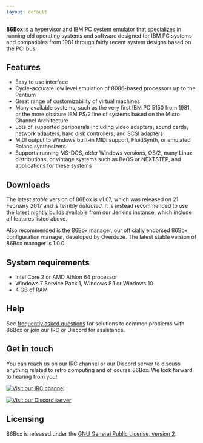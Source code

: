 ```yaml
---
layout: default
---
```


**86Box** is a hypervisor and IBM PC system emulator that specializes in running old operating systems and software designed for IBM PC systems and compatibles from 1981 through fairly recent system designs based on the PCI bus.

Features
--------
* Easy to use interface
* Cycle-accurate low level emulation of 8086-based processors up to the Pentium
* Great range of customizability of virtual machines
* Many available systems, such as the very first IBM PC 5150 from 1981, or the more obscure IBM PS/2 line of systems based on the Micro Channel Architecture
* Lots of supported peripherals including video adapters, sound cards, network adapters, hard disk controllers, and SCSI adapters
* MIDI output to Windows built-in MIDI support, FluidSynth, or emulated Roland synthesizers
* Supports running MS-DOS, older Windows versions, OS/2, many Linux distributions, or vintage systems such as BeOS or NEXTSTEP, and applications for these systems

Downloads
---------
The latest _stable_ version of 86Box is v1.07, which was released on 21 February 2017 and is terribly _outdated_. It is instead recommended to use the latest [nightly builds](https://github.com/86Box/86Box#nightly-builds) available from our Jenkins instance, which include all features listed above.

Also recommended is the [86Box manager](https://github.com/86Box/86BoxManager), our officially endorsed 86Box configuration manager, developed by Overdoze. The latest stable version of 86Box manager is 1.0.0.

System requirements
-------------------
* Intel Core 2 or AMD Athlon 64 processor
* Windows 7 Service Pack 1, Windows 8.1 or Windows 10
* 4 GB of RAM

Help
----
See [frequently asked questions](faq) for solutions to common problems with 86Box or join our IRC or Discord for assistance.

Get in touch
------------
You can reach us on our IRC channel or our Discord server to discuss anything related to retro computing and of course 86Box. We look forward to hearing from you!

[![Visit our IRC channel](https://kiwiirc.com/buttons/irc.ringoflightning.net/softhistory.png)](https://kiwiirc.com/client/irc.ringoflightning.net/?nick=github?#softhistory)

[![Visit our Discord server](https://discordapp.com/api/guilds/262614059009048590/embed.png)](https://discord.gg/Es3TnUH)

Licensing
---------
86Box is released under the [GNU General Public License, version 2](https://www.gnu.org/licenses/old-licenses/gpl-2.0.html).
